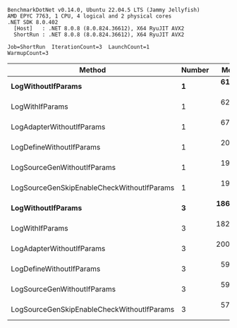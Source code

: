 ```

BenchmarkDotNet v0.14.0, Ubuntu 22.04.5 LTS (Jammy Jellyfish)
AMD EPYC 7763, 1 CPU, 4 logical and 2 physical cores
.NET SDK 8.0.402
  [Host]   : .NET 8.0.8 (8.0.824.36612), X64 RyuJIT AVX2
  ShortRun : .NET 8.0.8 (8.0.824.36612), X64 RyuJIT AVX2

Job=ShortRun  IterationCount=3  LaunchCount=1  
WarmupCount=3  

```
| Method                                     | Number | Mean      | Error     | StdDev   | Min       | Max       | Gen0   | Allocated |
|------------------------------------------- |------- |----------:|----------:|---------:|----------:|----------:|-------:|----------:|
| **LogWithoutIfParams**                         | **1**      |  **61.31 ns** |  **5.908 ns** | **0.324 ns** |  **60.95 ns** |  **61.57 ns** | **0.0010** |      **88 B** |
| LogWithIfParams                            | 1      |  62.49 ns |  4.834 ns | 0.265 ns |  62.21 ns |  62.74 ns | 0.0010 |      88 B |
| LogAdapterWithoutIfParams                  | 1      |  67.72 ns |  7.156 ns | 0.392 ns |  67.45 ns |  68.17 ns | 0.0010 |      88 B |
| LogDefineWithoutIfParams                   | 1      |  20.13 ns |  1.708 ns | 0.094 ns |  20.05 ns |  20.24 ns |      - |         - |
| LogSourceGenWithoutIfParams                | 1      |  19.96 ns |  1.753 ns | 0.096 ns |  19.90 ns |  20.07 ns |      - |         - |
| LogSourceGenSkipEnableCheckWithoutIfParams | 1      |  19.30 ns |  0.466 ns | 0.026 ns |  19.28 ns |  19.33 ns |      - |         - |
| **LogWithoutIfParams**                         | **3**      | **186.24 ns** | **13.958 ns** | **0.765 ns** | **185.73 ns** | **187.12 ns** | **0.0031** |     **264 B** |
| LogWithIfParams                            | 3      | 182.37 ns |  5.612 ns | 0.308 ns | 182.03 ns | 182.63 ns | 0.0031 |     264 B |
| LogAdapterWithoutIfParams                  | 3      | 200.63 ns | 32.771 ns | 1.796 ns | 199.42 ns | 202.70 ns | 0.0031 |     264 B |
| LogDefineWithoutIfParams                   | 3      |  59.83 ns |  6.116 ns | 0.335 ns |  59.63 ns |  60.21 ns |      - |         - |
| LogSourceGenWithoutIfParams                | 3      |  59.15 ns |  9.314 ns | 0.511 ns |  58.61 ns |  59.63 ns |      - |         - |
| LogSourceGenSkipEnableCheckWithoutIfParams | 3      |  57.36 ns |  2.288 ns | 0.125 ns |  57.28 ns |  57.50 ns |      - |         - |
